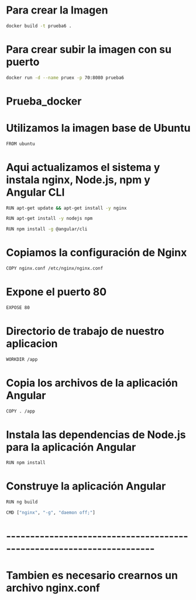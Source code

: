 # Para crear la Imagen
```bash
docker build -t prueba6 .  
```
# Para crear subir la imagen con su puerto 
```bash
docker run -d --name pruex -p 70:8080 prueba6  
```
# Prueba_docker
# Utilizamos la imagen base de Ubuntu
```bash
FROM ubuntu
```
# Aqui actualizamos el sistema y instala nginx, Node.js, npm y Angular CLI
```bash
RUN apt-get update && apt-get install -y nginx
```
```bash
RUN apt-get install -y nodejs npm
```
```bash
RUN npm install -g @angular/cli
```

#  Copiamos la configuración de Nginx
```bash
COPY nginx.conf /etc/nginx/nginx.conf
```
# Expone el puerto 80
```bash
EXPOSE 80
```
# Directorio de trabajo de nuestro aplicacion
```bash
WORKDIR /app
```
# Copia los archivos de la aplicación Angular
```bash
COPY . /app
```
# Instala las dependencias de Node.js para la aplicación Angular
```bash
RUN npm install
```
# Construye la aplicación Angular
```bash
RUN ng build
```
```bash
CMD ["nginx", "-g", "daemon off;"]
```
# ---------------------------------------------------------------------
# Tambien es necesario crearnos un archivo nginx.conf
